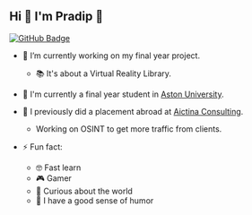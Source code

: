 ## Hi 👋 I'm Pradip 🤖
[![GitHub Badge](https://img.shields.io/github/followers/thapapt?label=follow&style=social)](https://github.com/thapapt)

- 🔭 I’m currently working on my final year project.
    - 📚 It's about a Virtual Reality Library.
    
- 🌱 I'm currently a final year student in [Aston University](https://www.aston.ac.uk/).
- 🎉 I previously did a placement abroad at [Aictina Consulting](http://aictina.eu/).
    - Working on OSINT to get more traffic from clients.  
- ⚡ Fun fact: 
  - 🤓 Fast learn
  - 🎮 Gamer
  - 🤔 Curious about the world 
  - 🤣 I have a good sense of humor
